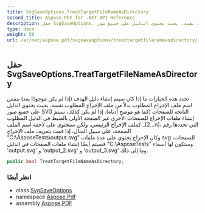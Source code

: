 ```yaml
---
title: SvgSaveOptions.TreatTargetFileNameAsDirectory
second_title: Aspose.PDF for .NET API Reference
description: حقل SvgSaveOptions. تحدد هذه الخيارات ما إذا كان سيتم إنشاء دليل الهدف إذا لم يكن موجودًا بعد بنفس اسم ملف الإخراج المطلوب بدلاً من ملف الإخراج المطلوب نفسه. بحيث يحتوي الدليل على جميع صور SVG الناتجة للصفحات كما هو موضح أدناه. إذا لم يتم إنشاء ملفات الإخراج للصفحات الأخرى غير الصفحة الأولى بالضبط في الدليل المطلوب كملف الإخراج الرئيسي، ولكن ستحتوي على لاحقة اسم الملف _2...n التي تحددها رقم الصفحة، على سبيل المثال، إذا قمت بتعريف ملف الإخراج CAsposeTestsoutput.svg وكان الإخراج يحتوي على عدة ملفات svg للصفحات، فسيتم أيضًا إنشاء ملفات الصفحات في الدليل CAsposeTests وستكون لها أسماء output.svg و output_2.svg و output_3.svg وما إلى ذلك.
type: docs
weight: 50
url: /ar/net/aspose.pdf/svgsaveoptions/treattargetfilenameasdirectory/
---
```

## حقل SvgSaveOptions.TreatTargetFileNameAsDirectory

تحدد هذه الخيارات ما إذا كان سيتم إنشاء دليل الهدف (إذا لم يكن موجودًا بعد) بنفس اسم ملف الإخراج المطلوب بدلاً من ملف الإخراج المطلوب نفسه. بحيث يحتوي الدليل على جميع صور SVG الناتجة للصفحات (كما هو موضح أدناه). إذا لم يكن كذلك، سيتم إنشاء ملفات الإخراج للصفحات الأخرى غير الصفحة الأولى بالضبط في الدليل المطلوب كملف الإخراج الرئيسي، ولكن ستحتوي على لاحقة اسم الملف _[2...n]، التي تحددها رقم الصفحة، على سبيل المثال، إذا قمت بتعريف ملف الإخراج "C:\AsposeTests\output.svg" وكان الإخراج يحتوي على عدة ملفات svg للصفحات، فسيتم أيضًا إنشاء ملفات الصفحات في الدليل "C:\AsposeTests\" وستكون لها أسماء 'output.svg' و 'output_2.svg' و 'output_3.svg' وما إلى ذلك.

```csharp
public bool TreatTargetFileNameAsDirectory;
```

### انظر أيضًا

* class [SvgSaveOptions](../)
* namespace [Aspose.Pdf](../../../aspose.pdf/)
* assembly [Aspose.PDF](../../../)